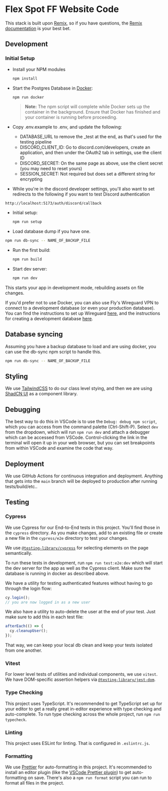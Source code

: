 # Flex Spot FF Website Code

This stack is built upon [Remix](https://remix.run/), so if you have questions,
the [Remix documentation](https://remix.run/docs/en/main) is your best bet.

## Development

### Initial Setup

- Install your NPM modules

  ```sh
  npm install
  ```

- Start the Postgres Database in [Docker](https://www.docker.com/get-started):

  ```sh
  npm run docker
  ```

  > **Note:** The npm script will complete while Docker sets up the container in
  > the background. Ensure that Docker has finished and your container is
  > running before proceeding.

- Copy .env.example to .env, and update the following:

  - DATABASE_URL to remove the \_test at the end, as that's used for the testing
    pipeline
  - DISCORD_CLIENT_ID: Go to discord.com/developers, create an application, and
    then under the OAuth2 tab in settings, use the client ID
  - DISCORD_SECRET: On the same page as above, use the client secret (you may
    need to reset yours)
  - SESSION_SECRET: Not required but does set a different string for encrypting

- While you're in the discord developer settings, you'll also want to set
  redirects to the following if you want to test Discord authentication

```
http://localhost:5173/auth/discord/callback
```

- Initial setup:

  ```sh
  npm run setup
  ```

- Load database dump if you have one.

```sh
npm run db-sync -- NAME_OF_BACKUP_FILE
```

- Run the first build:

  ```sh
  npm run build
  ```

- Start dev server:

  ```sh
  npm run dev
  ```

This starts your app in development mode, rebuilding assets on file changes.

If you'd prefer not to use Docker, you can also use Fly's Wireguard VPN to
connect to a development database (or even your production database). You can
find the instructions to set up Wireguard
[here](https://fly.io/docs/reference/private-networking/#install-your-wireguard-app),
and the instructions for creating a development database
[here](https://fly.io/docs/reference/postgres/).

## Database syncing

Assuming you have a backup database to load and are using docker, you can use
the db-sync npm script to handle this.

```sh
npm run db-sync -- NAME_OF_BACKUP_FILE
```

## Styling

We use [TailwindCSS](https://tailwindcss.com/) to do our class level stying, and
then we are using [ShadCN UI](https://ui.shadcn.com/) as a component library.

## Debugging

The best way to do this in VSCode is to use the `Debug: debug npm script`, which
you can access from the command palette (Ctrl-Shift-P). Select `dev` from the
dropdown, which will run `npm run dev` and attach a debugger which can be
accessed from VSCode. Control-clicking the link in the terminal will open it up
in your web browser, but you can set breakpoints from within VSCode and examine
the code that way.

## Deployment

We use GitHub Actions for continuous integration and deployment. Anything that
gets into the `main` branch will be deployed to production after running
tests/build/etc..

## Testing

### Cypress

We use Cypress for our End-to-End tests in this project. You'll find those in
the `cypress` directory. As you make changes, add to an existing file or create
a new file in the `cypress/e2e` directory to test your changes.

We use [`@testing-library/cypress`](https://testing-library.com/cypress) for
selecting elements on the page semantically.

To run these tests in development, run `npm run test:e2e:dev` which will start
the dev server for the app as well as the Cypress client. Make sure the database
is running in docker as described above.

We have a utility for testing authenticated features without having to go
through the login flow:

```ts
cy.login();
// you are now logged in as a new user
```

We also have a utility to auto-delete the user at the end of your test. Just
make sure to add this in each test file:

```ts
afterEach(() => {
  cy.cleanupUser();
});
```

That way, we can keep your local db clean and keep your tests isolated from one
another.

### Vitest

For lower level tests of utilities and individual components, we use `vitest`.
We have DOM-specific assertion helpers via
[`@testing-library/jest-dom`](https://testing-library.com/jest-dom).

### Type Checking

This project uses TypeScript. It's recommended to get TypeScript set up for your
editor to get a really great in-editor experience with type checking and
auto-complete. To run type checking across the whole project, run
`npm run typecheck`.

### Linting

This project uses ESLint for linting. That is configured in `.eslintrc.js`.

### Formatting

We use [Prettier](https://prettier.io/) for auto-formatting in this project.
It's recommended to install an editor plugin (like the
[VSCode Prettier plugin](https://marketplace.visualstudio.com/items?itemName=esbenp.prettier-vscode))
to get auto-formatting on save. There's also a `npm run format` script you can
run to format all files in the project.
